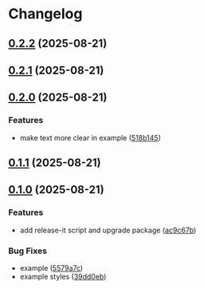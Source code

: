 # Changelog

## [0.2.2](https://github.com/watadarkstar/react-native-parlant/compare/0.2.1...0.2.2) (2025-08-21)

## [0.2.1](https://github.com/watadarkstar/react-native-parlant/compare/0.2.0...0.2.1) (2025-08-21)

## [0.2.0](https://github.com/watadarkstar/react-native-parlant/compare/0.1.1...0.2.0) (2025-08-21)

### Features

* make text more clear in example ([518b145](https://github.com/watadarkstar/react-native-parlant/commit/518b1458b5d23f22ae233a74a98f111aeb8b5f25))

## [0.1.1](https://github.com/watadarkstar/react-native-parlant/compare/0.1.0...0.1.1) (2025-08-21)

## [0.1.0](https://github.com/watadarkstar/react-native-parlant/compare/0.0.6...0.1.0) (2025-08-21)

### Features

* add release-it script and upgrade package ([ac9c67b](https://github.com/watadarkstar/react-native-parlant/commit/ac9c67b3e38f0d831e972b271498a49ded7875c1))

### Bug Fixes

* example ([5579a7c](https://github.com/watadarkstar/react-native-parlant/commit/5579a7ce6d56c402e714b08e5338ad15c7f66ccd))
* example styles ([39dd0eb](https://github.com/watadarkstar/react-native-parlant/commit/39dd0ebc882d3c32dc575754c2e2ba7e29c3d73d))
